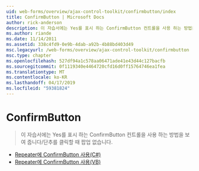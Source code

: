 ```yaml
---
uid: web-forms/overview/ajax-control-toolkit/confirmbutton/index
title: ConfirmButton | Microsoft Docs
author: rick-anderson
description: 이 자습서에는 Yes를 표시 하는 ConfirmButton 컨트롤을 사용 하는 방법을 보여 줍니다/단추를 클릭할 때 팝업 없습니다.
ms.author: riande
ms.date: 11/14/2011
ms.assetid: 338c4fd9-0e9b-4dab-a92b-4b88bd403d49
msc.legacyurl: /web-forms/overview/ajax-control-toolkit/confirmbutton
msc.type: chapter
ms.openlocfilehash: 527df94a1c578aa06471ade41e43d44c127bacfb
ms.sourcegitcommit: 0f1119340e4464720cfd16d0ff15764746ea1fea
ms.translationtype: MT
ms.contentlocale: ko-KR
ms.lasthandoff: 04/17/2019
ms.locfileid: "59381824"
---
```

# <a name="confirmbutton"></a>ConfirmButton

> 이 자습서에는 Yes를 표시 하는 ConfirmButton 컨트롤을 사용 하는 방법을 보여 줍니다/단추를 클릭할 때 팝업 없습니다.


- [Repeater에 ConfirmButton 사용(C#)](using-a-confirmbutton-in-a-repeater-cs.md)
- [Repeater에 ConfirmButton 사용(VB)](using-a-confirmbutton-in-a-repeater-vb.md)
